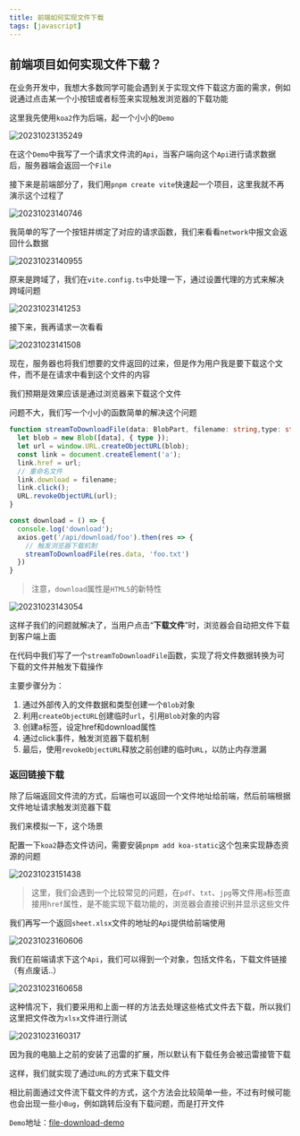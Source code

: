 ```yaml
---
title: 前端如何实现文件下载
tags: [javascript]
---
```


## 前端项目如何实现文件下载？

在业务开发中，我想大多数同学可能会遇到关于实现文件下载这方面的需求，例如说通过点击某一个小按钮或者标签来实现触发浏览器的下载功能

这里我先使用`koa2`作为后端，起一个小小的`Demo`

![20231023135249](https://raw.githubusercontent.com/QC2168/note-img/main/20231023135249.png)

在这个`Demo`中我写了一个请求文件流的`Api`，当客户端向这个`Api`进行请求数据后，服务器端会返回一个`File`

接下来是前端部分了，我们用`pnpm create vite`快速起一个项目，这里我就不再演示这个过程了

![20231023140746](https://raw.githubusercontent.com/QC2168/note-img/main/20231023140746.png)

我简单的写了一个按钮并绑定了对应的请求函数，我们来看看`network`中报文会返回什么数据

![20231023140955](https://raw.githubusercontent.com/QC2168/note-img/main/20231023140955.png)

原来是跨域了，我们在`vite.config.ts`中处理一下，通过设置代理的方式来解决跨域问题

![20231023141253](https://raw.githubusercontent.com/QC2168/note-img/main/20231023141253.png)

接下来，我再请求一次看看

![20231023141508](https://raw.githubusercontent.com/QC2168/note-img/main/20231023141508.png)

现在，服务器也将我们想要的文件返回的过来，但是作为用户我是要下载这个文件，而不是在请求中看到这个文件的内容

我们预期是效果应该是通过浏览器来下载这个文件

问题不大，我们写一个小小的函数简单的解决这个问题

```typescript
function streamToDownloadFile(data: BlobPart, filename: string,type: string= 'application/octet-stream') {
  let blob = new Blob([data], { type });
  let url = window.URL.createObjectURL(blob);
  const link = document.createElement('a');
  link.href = url;
  // 重命名文件
  link.download = filename;
  link.click();
  URL.revokeObjectURL(url);
}

const download = () => {
  console.log('download');
  axios.get('/api/download/foo').then(res => {
    // 触发浏览器下载机制
    streamToDownloadFile(res.data, 'foo.txt')
  })
}
```
> 注意，`download`属性是`HTML5`的新特性

![20231023143054](https://raw.githubusercontent.com/QC2168/note-img/main/20231023143054.png)

这样子我们的问题就解决了，当用户点击“**下载文件**”时，浏览器会自动把文件下载到客户端上面

在代码中我们写了一个`streamToDownloadFile`函数，实现了将文件数据转换为可下载的文件并触发下载操作

主要步骤分为：
1. 通过外部传入的文件数据和类型创建一个`Blob`对象
2. 利用`createObjectURL`创建临时`url`，引用`Blob`对象的内容
3. 创建a标签，设定href和download属性
4. 通过click事件，触发浏览器下载机制
5. 最后，使用`revokeObjectURL`释放之前创建的临时`URL`，以防止内存泄漏

### 返回链接下载

除了后端返回文件流的方式，后端也可以返回一个文件地址给前端，然后前端根据文件地址请求触发浏览器下载

我们来模拟一下，这个场景

配置一下`koa2`静态文件访问，需要安装`pnpm add koa-static`这个包来实现静态资源的问题

![20231023151438](https://raw.githubusercontent.com/QC2168/note-img/main/20231023151438.png)

> 这里，我们会遇到一个比较常见的问题，在`pdf`、`txt`、`jpg`等文件用`a`标签直接用`href`属性，是不能实现下载功能的，浏览器会直接识别并显示这些文件

我们再写一个返回`sheet.xlsx`文件的地址的`Api`提供给前端使用

![20231023160606](https://raw.githubusercontent.com/QC2168/note-img/main/20231023160606.png)

我们在前端请求下这个`Api`，我们可以得到一个对象，包括文件名，下载文件链接（有点废话..）

![20231023160658](https://raw.githubusercontent.com/QC2168/note-img/main/20231023160658.png)

这种情况下，我们要采用和上面一样的方法去处理这些格式文件去下载，所以我们这里把文件改为`xlsx`文件进行测试

![20231023160317](https://raw.githubusercontent.com/QC2168/note-img/main/20231023160317.png)

因为我的电脑上之前的安装了迅雷的扩展，所以默认有下载任务会被迅雷接管下载

这样，我们就实现了通过`URL`的方式来下载文件

相比前面通过文件流下载文件的方式，这个方法会比较简单一些，不过有时候可能也会出现一些小`Bug`，例如跳转后没有下载问题，而是打开文件

`Demo`地址：[file-download-demo](https://github.com/QC2168/file-download-demo)


